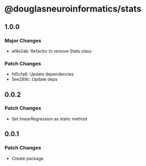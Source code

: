 # @douglasneuroinformatics/stats

## 1.0.0

### Major Changes

- af4e2ab: Refactor to remove Stats class

### Patch Changes

- fd5cfa6: Update dependencies
- 5ee289c: Update deps

## 0.0.2

### Patch Changes

- Set linearRegression as static method

## 0.0.1

### Patch Changes

- Create package
